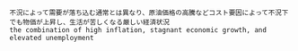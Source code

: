 
    不況によって需要が落ち込む通常とは異なり、原油価格の高騰などコスト要因によって不況下でも物価が上昇し、生活が苦しくなる厳しい経済状況
    the combination of high inflation, stagnant economic growth, and elevated unemployment